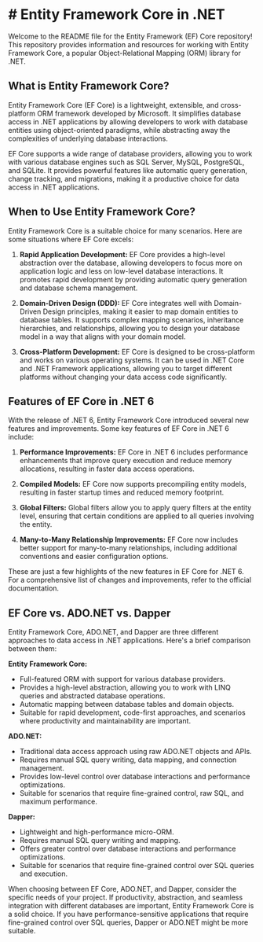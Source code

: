 # # Entity Framework Core in .NET

Welcome to the README file for the Entity Framework (EF) Core repository! This repository provides information and resources for working with Entity Framework Core, a popular Object-Relational Mapping (ORM) library for .NET.

## What is Entity Framework Core?

Entity Framework Core (EF Core) is a lightweight, extensible, and cross-platform ORM framework developed by Microsoft. It simplifies database access in .NET applications by allowing developers to work with database entities using object-oriented paradigms, while abstracting away the complexities of underlying database interactions.

EF Core supports a wide range of database providers, allowing you to work with various database engines such as SQL Server, MySQL, PostgreSQL, and SQLite. It provides powerful features like automatic query generation, change tracking, and migrations, making it a productive choice for data access in .NET applications.

## When to Use Entity Framework Core?

Entity Framework Core is a suitable choice for many scenarios. Here are some situations where EF Core excels:

1. **Rapid Application Development:** EF Core provides a high-level abstraction over the database, allowing developers to focus more on application logic and less on low-level database interactions. It promotes rapid development by providing automatic query generation and database schema management.

2. **Domain-Driven Design (DDD):** EF Core integrates well with Domain-Driven Design principles, making it easier to map domain entities to database tables. It supports complex mapping scenarios, inheritance hierarchies, and relationships, allowing you to design your database model in a way that aligns with your domain model.

3. **Cross-Platform Development:** EF Core is designed to be cross-platform and works on various operating systems. It can be used in .NET Core and .NET Framework applications, allowing you to target different platforms without changing your data access code significantly.

## Features of EF Core in .NET 6

With the release of .NET 6, Entity Framework Core introduced several new features and improvements. Some key features of EF Core in .NET 6 include:

1. **Performance Improvements:** EF Core in .NET 6 includes performance enhancements that improve query execution and reduce memory allocations, resulting in faster data access operations.

2. **Compiled Models:** EF Core now supports precompiling entity models, resulting in faster startup times and reduced memory footprint.

3. **Global Filters:** Global filters allow you to apply query filters at the entity level, ensuring that certain conditions are applied to all queries involving the entity.

4. **Many-to-Many Relationship Improvements:** EF Core now includes better support for many-to-many relationships, including additional conventions and easier configuration options.

These are just a few highlights of the new features in EF Core for .NET 6. For a comprehensive list of changes and improvements, refer to the official documentation.

## EF Core vs. ADO.NET vs. Dapper

Entity Framework Core, ADO.NET, and Dapper are three different approaches to data access in .NET applications. Here's a brief comparison between them:

**Entity Framework Core:**

- Full-featured ORM with support for various database providers.
- Provides a high-level abstraction, allowing you to work with LINQ queries and abstracted database operations.
- Automatic mapping between database tables and domain objects.
- Suitable for rapid development, code-first approaches, and scenarios where productivity and maintainability are important.

**ADO.NET:**

- Traditional data access approach using raw ADO.NET objects and APIs.
- Requires manual SQL query writing, data mapping, and connection management.
- Provides low-level control over database interactions and performance optimizations.
- Suitable for scenarios that require fine-grained control, raw SQL, and maximum performance.

**Dapper:**

- Lightweight and high-performance micro-ORM.
- Requires manual SQL query writing and mapping.
- Offers greater control over database interactions and performance optimizations.
- Suitable for scenarios that require fine-grained control over SQL queries and execution.

When choosing between EF Core, ADO.NET, and Dapper, consider the specific needs of your project. If productivity, abstraction, and seamless integration with different databases are important, Entity Framework Core is a solid choice. If you have performance-sensitive applications that require fine-grained control over SQL queries, Dapper or ADO.NET might be more suitable.

